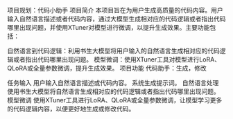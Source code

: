项目规划：代码小助手
项目简介
本项目旨在为用户生成高质量的代码内容。用户输入自然语言描述或者代码内容，通过大模型生成相对应的代码逻辑或者指出代码哪里出现问题，并使用XTuner对模型进行微调，以提升生成效果。主要功能包括：

自然语言到代码逻辑：利用书生大模型将用户输入的自然语言生成相对应的代码逻辑或者指出代码哪里出现问题。
模型微调：使用XTuner工具对模型进行LoRA、QLoRA或全量参数微调，提升生成效果。
项目功能
代码助手：生成，修改

任务输入
用户输入自然语言描述或代码内容。
系统生成提示词。
自然语言处理
使用书生大模型将自然语言生成相对应的代码逻辑或者指出代码哪里出现问题。
模型微调
使用XTuner工具进行LoRA、QLoRA或全量参数微调，让模型学习更多的代码逻辑内容，以便更好地生成或修改代码。

